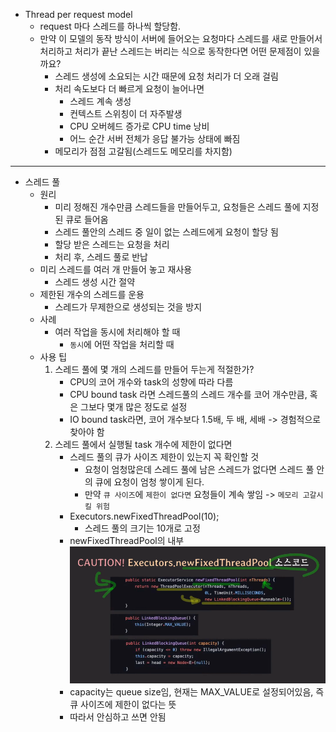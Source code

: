 - Thread per request model
  - request 마다 스레드를 하나씩 할당함.
  - 만약 이 모델의 동작 방식이 서버에 들어오는 요청마다 스레드를 새로 만들어서 처리하고 처리가 끝난 스레드는 버리는 식으로 동작한다면 어떤 문제점이 있을까요?
    - 스레드 생성에 소요되는 시간 때문에 요청 처리가 더 오래 걸림
    - 처리 속도보다 더 빠르게 요청이 늘어나면
      - 스레드 계속 생성
      - 컨텍스트 스위칭이 더 자주발생
      - CPU 오버헤드 증가로 CPU time 낭비
      - 어느 순간 서버 전체가 응답 불가능 상태에 빠짐
    - 메모리가 점점 고갈됨(스레드도 메모리를 차지함)

---
- 스레드 풀
  - 원리
    - 미리 정해진 개수만큼 스레드들을 만들어두고, 요청들은 스레드 풀에 지정된 큐로 들어옴
    - 스레드 풀안의 스레드 중 일이 없는 스레드에게 요청이 할당 됨
    - 할당 받은 스레드는 요청을 처리
    - 처리 후, 스레드 풀로 반납
  - 미리 스레드를 여러 개 만들어 놓고 재사용
    - 스레드 생성 시간 절약
  - 제한된 개수의 스레드를 운용
    - 스레드가 무제한으로 생성되는 것을 방지
  - 사례
    - 여러 작업을 동시에 처리해야 할 때
      - `동시`에 어떤 작업을 처리할 때
  - 사용 팁
    1) 스레드 풀에 몇 개의 스레드를 만들어 두는게 적절한가?
       - CPU의 코어 개수와 task의 성향에 따라 다름
       - CPU bound task 라면 스레드풀의 스레드 개수를 코어 개수만큼, 혹은 그보다 몇개 많은 정도로 설정
       - IO bound task라면, 코어 개수보다 1.5배, 두 배, 세배 -> 경험적으로 찾아야 함
    2) 스레드 풀에서 실행될 task 개수에 제한이 없다면
       - 스레드 풀의 큐가 사이즈 제한이 있는지 꼭 확인할 것
         - 요청이 엄청많은데 스레드 풀에 남은 스레드가 없다면 스레드 풀 안의 큐에 요청이 엄청 쌓이게 된다.
         - 만약 `큐 사이즈`에 `제한이 없다면` 요청들이 계속 쌓임 -> `메모리 고갈시킬 위험`
       - Executors.newFixedThreadPool(10);
         - 스레드 풀의 크기는 10개로 고정
       - newFixedThreadPool의 내부
       ![img_17.png](images/img_17.png)
       - capacity는 queue size임, 현재는 MAX_VALUE로 설정되어있음, 즉 큐 사이즈에 제한이 없다는 뜻
       - 따라서 안심하고 쓰면 안됨
        